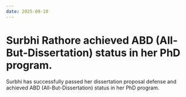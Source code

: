 ```yaml
---
date: 2025-09-10
---
```


# Surbhi Rathore achieved ABD (All-But-Dissertation) status in her PhD program.

Surbhi has successfully passed her dissertation proposal defense and achieved ABD (All-But-Dissertation) status in her PhD program.
